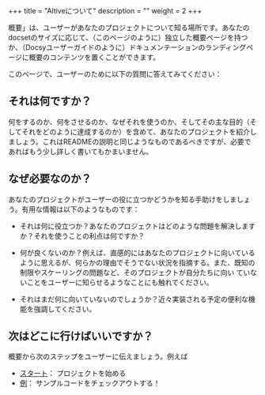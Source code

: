 +++
title = "Altiveについて"
description = ""
weight = 2
+++

概要」は、ユーザーがあなたのプロジェクトについて知る場所です。あなたのdocsetのサイズに応じて、（このページのように）独立した概要ページを持つか、（Docsyユーザーガイドのように）ドキュメンテーションのランディングページに概要のコンテンツを置くことができます。

このページで、ユーザーのために以下の質問に答えてみてください：

## それは何ですか？

何をするのか、何をさせるのか、なぜそれを使うのか、そしてその主な目的（そしてそれをどのように達成するのか）を含めて、あなたのプロジェクトを紹介しましょう。これはREADMEの説明と同じようなものであるべきですが、必要であればもう少し詳しく書いてもかまいません。

## なぜ必要なのか？

あなたのプロジェクトがユーザーの役に立つかどうかを知る手助けをしましょう。有用な情報は以下のようなものです：

* それは何に役立つか？あなたのプロジェクトはどのような問題を解決しますか？それを使うことの利点は何ですか？

* 何が良くないのか？例えば、直感的にはあなたのプロジェクトに向いているように思えるが、何らかの理由でそうでない状況を指摘する。また、既知の制限やスケーリングの問題など、そのプロジェクトが自分たちに向い ていないことをユーザーに知らせるようなことにも触れてください。

* それはまだ何に向いていないのでしょうか？近々実装される予定の便利な機能を強調してください。

## 次はどこに行けばいいですか？

概要から次のステップをユーザーに伝えましょう。例えば

* [スタート](/getting-started/)： プロジェクトを始める
* [例](/getting-started/example-page/)： サンプルコードをチェックアウトする！

